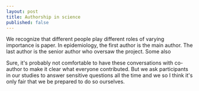 ```yaml
---
layout: post
title: Authorship in science
published: false
---
```



We recognize that different people play different roles of varying importance is paper. In epidemiology, the first author is the main author. The last author is the senior author who oversaw the project. Some also 

Sure, it's probably not comfortable to have these conversations with co-author to make it clear what everyone contributed. But we ask participants in our studies to answer sensitive questions all the time and we so I think it's only fair that we be prepared to do so ourselves. 
